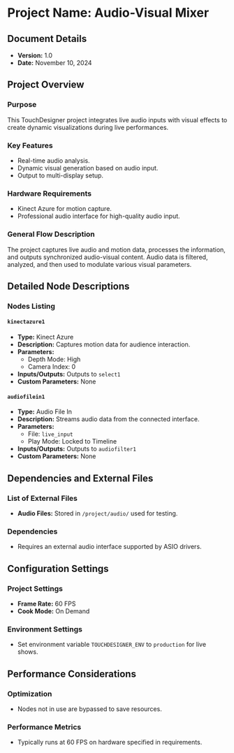 # Project Name: Audio-Visual Mixer

## Document Details
- **Version:** 1.0
- **Date:** November 10, 2024

## Project Overview
### Purpose
This TouchDesigner project integrates live audio inputs with visual effects to create dynamic visualizations during live performances.

### Key Features
- Real-time audio analysis.
- Dynamic visual generation based on audio input.
- Output to multi-display setup.

### Hardware Requirements
- Kinect Azure for motion capture.
- Professional audio interface for high-quality audio input.

### General Flow Description
The project captures live audio and motion data, processes the information, and outputs synchronized audio-visual content. Audio data is filtered, analyzed, and then used to modulate various visual parameters.

## Detailed Node Descriptions
### Nodes Listing
#### `kinectazure1`
- **Type:** Kinect Azure
- **Description:** Captures motion data for audience interaction.
- **Parameters:** 
  - Depth Mode: High
  - Camera Index: 0
- **Inputs/Outputs:** Outputs to `select1`
- **Custom Parameters:** None

#### `audiofilein1`
- **Type:** Audio File In
- **Description:** Streams audio data from the connected interface.
- **Parameters:** 
  - File: `live_input`
  - Play Mode: Locked to Timeline
- **Inputs/Outputs:** Outputs to `audiofilter1`
- **Custom Parameters:** None

## Dependencies and External Files
### List of External Files
- **Audio Files:** Stored in `/project/audio/` used for testing.
### Dependencies
- Requires an external audio interface supported by ASIO drivers.

## Configuration Settings
### Project Settings
- **Frame Rate:** 60 FPS
- **Cook Mode:** On Demand

### Environment Settings
- Set environment variable `TOUCHDESIGNER_ENV` to `production` for live shows.

## Performance Considerations
### Optimization
- Nodes not in use are bypassed to save resources.
### Performance Metrics
- Typically runs at 60 FPS on hardware specified in requirements.
